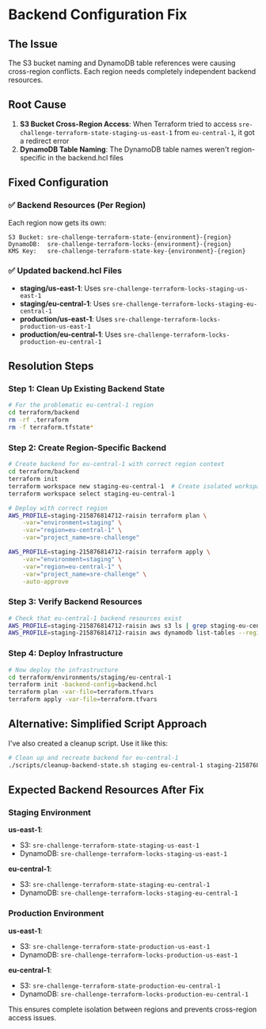 # Backend Configuration Fix

## The Issue
The S3 bucket naming and DynamoDB table references were causing cross-region conflicts. Each region needs completely independent backend resources.

## Root Cause
1. **S3 Bucket Cross-Region Access**: When Terraform tried to access `sre-challenge-terraform-state-staging-us-east-1` from `eu-central-1`, it got a redirect error
2. **DynamoDB Table Naming**: The DynamoDB table names weren't region-specific in the backend.hcl files

## Fixed Configuration

### ✅ Backend Resources (Per Region)
Each region now gets its own:
```
S3 Bucket: sre-challenge-terraform-state-{environment}-{region}
DynamoDB:  sre-challenge-terraform-locks-{environment}-{region}
KMS Key:   sre-challenge-terraform-state-key-{environment}-{region}
```

### ✅ Updated backend.hcl Files
- **staging/us-east-1**: Uses `sre-challenge-terraform-locks-staging-us-east-1`
- **staging/eu-central-1**: Uses `sre-challenge-terraform-locks-staging-eu-central-1`
- **production/us-east-1**: Uses `sre-challenge-terraform-locks-production-us-east-1`
- **production/eu-central-1**: Uses `sre-challenge-terraform-locks-production-eu-central-1`

## Resolution Steps

### Step 1: Clean Up Existing Backend State
```bash
# For the problematic eu-central-1 region
cd terraform/backend
rm -rf .terraform
rm -f terraform.tfstate*
```

### Step 2: Create Region-Specific Backend
```bash
# Create backend for eu-central-1 with correct region context
cd terraform/backend
terraform init
terraform workspace new staging-eu-central-1  # Create isolated workspace
terraform workspace select staging-eu-central-1

# Deploy with correct region
AWS_PROFILE=staging-215876814712-raisin terraform plan \
    -var="environment=staging" \
    -var="region=eu-central-1" \
    -var="project_name=sre-challenge"

AWS_PROFILE=staging-215876814712-raisin terraform apply \
    -var="environment=staging" \
    -var="region=eu-central-1" \
    -var="project_name=sre-challenge" \
    -auto-approve
```

### Step 3: Verify Backend Resources
```bash
# Check that eu-central-1 backend resources exist
AWS_PROFILE=staging-215876814712-raisin aws s3 ls | grep staging-eu-central-1
AWS_PROFILE=staging-215876814712-raisin aws dynamodb list-tables --region eu-central-1
```

### Step 4: Deploy Infrastructure
```bash
# Now deploy the infrastructure
cd terraform/environments/staging/eu-central-1
terraform init -backend-config=backend.hcl
terraform plan -var-file=terraform.tfvars
terraform apply -var-file=terraform.tfvars
```

## Alternative: Simplified Script Approach

I've also created a cleanup script. Use it like this:

```bash
# Clean up and recreate backend for eu-central-1
./scripts/cleanup-backend-state.sh staging eu-central-1 staging-215876814712-raisin
```

## Expected Backend Resources After Fix

### Staging Environment
**us-east-1**:
- S3: `sre-challenge-terraform-state-staging-us-east-1`
- DynamoDB: `sre-challenge-terraform-locks-staging-us-east-1`

**eu-central-1**:
- S3: `sre-challenge-terraform-state-staging-eu-central-1`  
- DynamoDB: `sre-challenge-terraform-locks-staging-eu-central-1`

### Production Environment
**us-east-1**:
- S3: `sre-challenge-terraform-state-production-us-east-1`
- DynamoDB: `sre-challenge-terraform-locks-production-us-east-1`

**eu-central-1**:
- S3: `sre-challenge-terraform-state-production-eu-central-1`
- DynamoDB: `sre-challenge-terraform-locks-production-eu-central-1`

This ensures complete isolation between regions and prevents cross-region access issues.